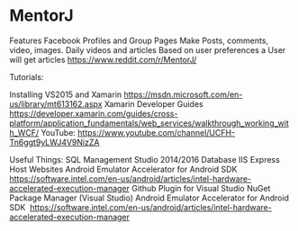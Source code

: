 # MentorJ

Features
  Facebook Profiles and Group Pages
    Make Posts, comments, video, images.
  Daily videos and articles
    Based on user preferences a User will get articles
  https://www.reddit.com/r/MentorJ/
  
Tutorials:

Installing VS2015 and Xamarin
  https://msdn.microsoft.com/en-us/library/mt613162.aspx
Xamarin Developer Guides
  https://developer.xamarin.com/guides/cross-platform/application_fundamentals/web_services/walkthrough_working_with_WCF/
YouTube:
  https://www.youtube.com/channel/UCFH-Tn6ggt9yLWJ4V9NizZA

Useful Things:
SQL Management Studio 2014/2016
  Database
IIS Express
  Host Websites
Android Emulator Accelerator for Android SDK
  https://software.intel.com/en-us/android/articles/intel-hardware-accelerated-execution-manager
Github Plugin for Visual Studio
  NuGet Package Manager (Visual Studio)
Android Emulator Accelerator for Android SDK
  https://software.intel.com/en-us/android/articles/intel-hardware-accelerated-execution-manager

